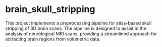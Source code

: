 # brain_skull_stripping
This project implements a preprocessing pipeline for atlas-based skull stripping of 3D brain scans. The pipeline is designed to assist in the analysis of neurological MRI scans, providing a streamlined approach for extracting brain regions from volumetric data.
